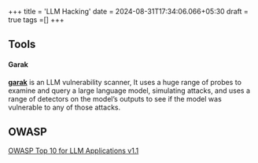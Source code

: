 +++
title = 'LLM Hacking'
date = 2024-08-31T17:34:06.066+05:30
draft = true
tags =[]
+++ 


## Tools
#### Garak

**[garak](https://reference.garak.ai/en/latest/basic.html)** is an LLM vulnerability scanner, It uses a huge range of probes to examine and query a large language model, simulating attacks, and uses a range of detectors on the model’s outputs to see if the model was vulnerable to any of those attacks.

## OWASP
[OWASP Top 10 for LLM Applications v1.1](https://llmtop10.com/)